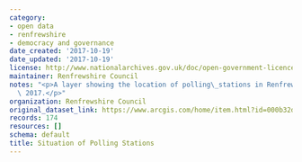 ```yaml
---
category:
- open data
- renfrewshire
- democracy and governance
date_created: '2017-10-19'
date_updated: '2017-10-19'
license: http://www.nationalarchives.gov.uk/doc/open-government-licence/version/3/
maintainer: Renfrewshire Council
notes: "<p>A layer showing the location of polling\_stations in Renfrewshire in June\
  \ 2017.</p>"
organization: Renfrewshire Council
original_dataset_link: https://www.arcgis.com/home/item.html?id=000b32d31a22485d9107a1666577372b
records: 174
resources: []
schema: default
title: Situation of Polling Stations
---
```

